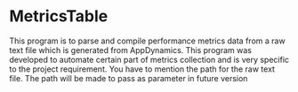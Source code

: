 # MetricsTable
This program is to parse and compile performance metrics data from a raw text file which is generated from AppDynamics. This program was developed to automate certain part of metrics collection and is very specific to the project requirement. 
You have to mention the path for the raw text file. The path will be made to pass as parameter in future version
